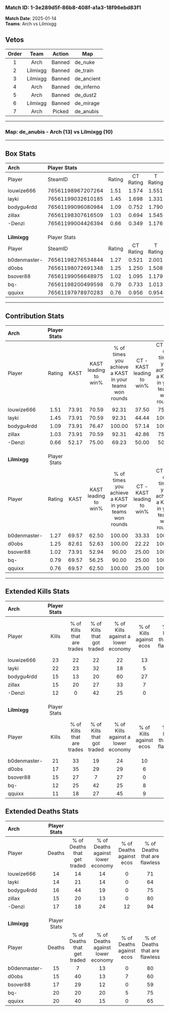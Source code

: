 ### Match ID: 1-3e289d5f-86b8-408f-a1a3-18f96ebd83f1  
**Match Date**: 2025-01-14  
**Teams**: Arch vs Lilmixgg  

## Vetos  

| Order | Team | Action | Map |
| :---: | :--: | :----: | --- |
| 1 | Arch | Banned | de_nuke |
| 2 | Lilmixgg | Banned | de_train |
| 3 | Lilmixgg | Banned | de_ancient |
| 4 | Arch | Banned | de_inferno |
| 5 | Arch | Banned | de_dust2 |
| 6 | Lilmixgg | Banned | de_mirage |
| 7 | Arch | Picked | de_anubis |

---  

### **Map**: de_anubis - Arch (13) vs Lilmixgg (10)  
---  

## Box Stats  

| **Arch**     | Player Stats      |        |           |          |       |       |       |         |        |      |     |
| :- | :- | :-: | :-: | :-: | :-: | :-: | :-: | :-: | :-: | :-: | :-: |
| Player       | SteamID           | Rating | CT Rating | T Rating | KAST  |  ADR  | Kills | Assists | Deaths | K/D  | HS% |
| louwize666   | 76561198967207264 |  1.51  |   1.574   |  1.551   | 73.91 | 107.9 |  23   |    6    |   14   | 1.64 | 69  |
| layki        | 76561199032610185 |  1.45  |   1.698   |  1.331   | 73.91 | 103.0 |  22   |    4    |   14   | 1.57 | 50  |
| bodygu4rdd   | 76561199096080984 |  1.09  |   0.752   |  1.790   | 73.91 | 80.6  |  15   |    8    |   16   | 0.94 | 46  |
| zillax       | 76561198307616509 |  1.03  |   0.694   |  1.545   | 73.91 | 64.0  |  15   |    2    |   15   | 1.00 | 46  |
| -Denzi       | 76561199004426394 |  0.66  |   0.349   |  1.176   | 52.17 | 51.5  |  12   |    0    |   17   | 0.71 | 25  |
|              |                   |        |           |          |       |       |       |         |        |      |     |
|              |                   |        |           |          |       |       |       |         |        |      |     |
|              |                   |        |           |          |       |       |       |         |        |      |     |
| **Lilmixgg** | Player Stats      |        |           |          |       |       |       |         |        |      |     |
| Player       | SteamID           | Rating | CT Rating | T Rating | KAST  |  ADR  | Kills | Assists | Deaths | K/D  | HS% |
| b0denmaster- | 76561198276534844 |  1.27  |   0.521   |  2.001   | 69.57 | 77.0  |  21   |    3    |   15   | 1.40 | 42  |
| d0obs        | 76561198072691348 |  1.25  |   1.250   |  1.508   | 82.61 | 81.0  |  17   |    7    |   15   | 1.13 | 70  |
| bsover88     | 76561199056648975 |  1.02  |   1.095   |  1.179   | 73.91 | 70.3  |  15   |    6    |   17   | 0.88 | 26  |
| bq-          | 76561198200499598 |  0.79  |   0.733   |  1.013   | 69.57 | 64.7  |  12   |    5    |   20   | 0.60 | 91  |
| qquixx       | 76561197978970283 |  0.76  |   0.956   |  0.954   | 69.57 | 62.8  |  11   |   10    |   20   | 0.55 | 63  |
---  

## Contribution Stats  

| **Arch**     | Player Stats |       |                      |                                                        |                           |                                                             |                          |                                                            |
| :- | :-: | :-: | :-: | :-: | :-: | :-: | :-: | :-: |
| Player       |    Rating    | KAST  | KAST leading to win% | % of times you achieve a KAST in your teams won rounds | CT - KAST leading to win% | CT - % of times you achieve a KAST in your teams won rounds | T - KAST leading to win% | T - % of times you achieve a KAST in your teams won rounds |
| louwize666   |     1.51     | 73.91 |        70.59         |                         92.31                          |           37.50           |                            75.00                            |          100.00          |                           100.00                           |
| layki        |     1.45     | 73.91 |        70.59         |                         92.31                          |           44.44           |                           100.00                            |          100.00          |                           88.89                            |
| bodygu4rdd   |     1.09     | 73.91 |        76.47         |                         100.00                         |           57.14           |                           100.00                            |          90.00           |                           100.00                           |
| zillax       |     1.03     | 73.91 |        70.59         |                         92.31                          |           42.86           |                            75.00                            |          90.00           |                           100.00                           |
| -Denzi       |     0.66     | 52.17 |        75.00         |                         69.23                          |           50.00           |                            50.00                            |          87.50           |                           77.78                            |
|              |              |       |                      |                                                        |                           |                                                             |                          |                                                            |
|              |              |       |                      |                                                        |                           |                                                             |                          |                                                            |
|              |              |       |                      |                                                        |                           |                                                             |                          |                                                            |
| **Lilmixgg** | Player Stats |       |                      |                                                        |                           |                                                             |                          |                                                            |
| Player       |    Rating    | KAST  | KAST leading to win% | % of times you achieve a KAST in your teams won rounds | CT - KAST leading to win% | CT - % of times you achieve a KAST in your teams won rounds | T - KAST leading to win% | T - % of times you achieve a KAST in your teams won rounds |
| b0denmaster- |     1.27     | 69.57 |        62.50         |                         100.00                         |           33.33           |                           100.00                            |          80.00           |                           100.00                           |
| d0obs        |     1.25     | 82.61 |        52.63         |                         100.00                         |           22.22           |                           100.00                            |          80.00           |                           100.00                           |
| bsover88     |     1.02     | 73.91 |        52.94         |                         90.00                          |           25.00           |                           100.00                            |          77.78           |                           87.50                            |
| bq-          |     0.79     | 69.57 |        56.25         |                         90.00                          |           25.00           |                           100.00                            |          87.50           |                           87.50                            |
| qquixx       |     0.76     | 69.57 |        62.50         |                         100.00                         |           25.00           |                           100.00                            |          100.00          |                           100.00                           |
---  

## Extended Kills Stats  

| **Arch**     | Player Stats |                            |                            |                                    |                         |                              |                                 |                                       |                    |           |
| :- | :-: | :-: | :-: | :-: | :-: | :-: | :-: | :-: | :-: | :-: |
| Player       |    Kills     | % of Kills that are trades | % of Kills that got traded | % of Kills against a lower economy | % of Kills against ecos | % of Kills that are flawless | % of Kills that are close duels | % of Kills that are assisted by flash | Pistol Round Kills | AWP Kills |
| louwize666   |      23      |             22             |             22             |                 22                 |           13            |              61              |                9                |                   0                   |         2          |     0     |
| layki        |      22      |             23             |             32             |                 18                 |            5            |              59              |                9                |                   0                   |         4          |     0     |
| bodygu4rdd   |      15      |             13             |             20             |                 60                 |           27            |              73              |                7                |                   7                   |         0          |     2     |
| zillax       |      15      |             20             |             27             |                 33                 |            7            |              67              |                7                |                   0                   |         3          |     0     |
| -Denzi       |      12      |             0              |             42             |                 25                 |            0            |              92              |                8                |                   0                   |         1          |     6     |
|              |              |                            |                            |                                    |                         |                              |                                 |                                       |                    |           |
|              |              |                            |                            |                                    |                         |                              |                                 |                                       |                    |           |
|              |              |                            |                            |                                    |                         |                              |                                 |                                       |                    |           |
| **Lilmixgg** | Player Stats |                            |                            |                                    |                         |                              |                                 |                                       |                    |           |
| Player       |    Kills     | % of Kills that are trades | % of Kills that got traded | % of Kills against a lower economy | % of Kills against ecos | % of Kills that are flawless | % of Kills that are close duels | % of Kills that are assisted by flash | Pistol Round Kills | AWP Kills |
| b0denmaster- |      21      |             33             |             19             |                 24                 |           10            |              86              |                5                |                   5                   |         2          |     7     |
| d0obs        |      17      |             35             |             29             |                 29                 |            6            |              59              |               12                |                   0                   |         1          |     0     |
| bsover88     |      15      |             27             |             7              |                 27                 |            0            |              80              |                0                |                   7                   |         0          |     0     |
| bq-          |      12      |             25             |             42             |                 25                 |            8            |              75              |                0                |                  17                   |         3          |     0     |
| qquixx       |      11      |             18             |             27             |                 45                 |            9            |              91              |                0                |                   9                   |         0          |     0     |
## Extended Deaths Stats  

| **Arch**     | Player Stats |                             |                                   |                          |                               |                            |                           |               |
| :- | :-: | :-: | :-: | :-: | :-: | :-: | :-: | :-: |
| Player       |    Deaths    | % of Deaths that get traded | % of Deaths against lower economy | % of Deaths against ecos | % of Deaths that are flawless | % of Deaths that are close | % of Deaths while blinded | Deaths to AWP |
| louwize666   |      14      |             14              |                14                 |            0             |              71               |             14             |             0             |       0       |
| layki        |      14      |             21              |                14                 |            0             |              64               |             0              |             0             |       1       |
| bodygu4rdd   |      16      |             44              |                19                 |            0             |              75               |             0              |            19             |       2       |
| zillax       |      15      |             20              |                13                 |            0             |              80               |             0              |             0             |       3       |
| -Denzi       |      17      |             18              |                24                 |            12            |              94               |             6              |            12             |       1       |
|              |              |                             |                                   |                          |                               |                            |                           |               |
|              |              |                             |                                   |                          |                               |                            |                           |               |
|              |              |                             |                                   |                          |                               |                            |                           |               |
| **Lilmixgg** | Player Stats |                             |                                   |                          |                               |                            |                           |               |
| Player       |    Deaths    | % of Deaths that get traded | % of Deaths against lower economy | % of Deaths against ecos | % of Deaths that are flawless | % of Deaths that are close | % of Deaths while blinded | Deaths to AWP |
| b0denmaster- |      15      |              7              |                13                 |            0             |              80               |             0              |             0             |       1       |
| d0obs        |      15      |             40              |                13                 |            7             |              60               |             13             |             0             |       1       |
| bsover88     |      17      |             29              |                12                 |            0             |              59               |             18             |             6             |       0       |
| bq-          |      20      |             20              |                20                 |            5             |              75               |             0              |             0             |       3       |
| qquixx       |      20      |             40              |                15                 |            0             |              65               |             10             |             0             |       3       |
